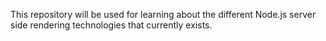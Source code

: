This repository will be used for learning about the different Node.js server side rendering technologies that currently exists.

